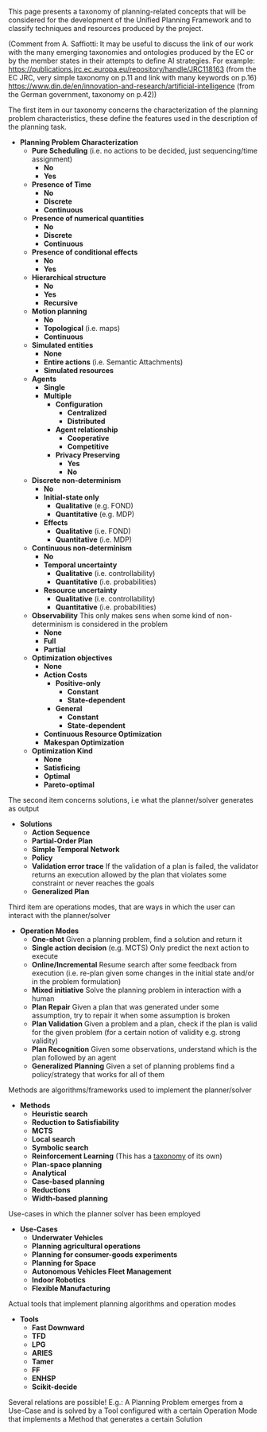 This page presents a taxonomy of planning-related concepts that will be considered for the development of the Unified Planning Framework and to classify techniques and resources produced by the project.

(Comment from A. Saffiotti: It may be useful to discuss the link of our work with the many emerging taxonomies and ontologies produced by the EC or by the member states in their attempts to define AI strategies.  For example:
https://publications.jrc.ec.europa.eu/repository/handle/JRC118163 (from the EC JRC, very simple taxonomy on p.11 and link with many keywords on p.16)
https://www.din.de/en/innovation-and-research/artificial-intelligence (from the German government, taxonomy on p.42))

The first item in our taxonomy concerns the characterization of the planning problem characteristics, these define the features used in the description of the planning task.
* **Planning Problem Characterization**
  * **Pure Scheduling** (i.e. no actions to be decided, just sequencing/time assignment)
    * **No**
    * **Yes**
  * **Presence of Time**
    * **No**
    * **Discrete**
    * **Continuous**
  * **Presence of numerical quantities**
    * **No**
    * **Discrete**
    * **Continuous**
  * **Presence of conditional effects**
    * **No**
    * **Yes**
  * **Hierarchical structure**
    * **No**
    * **Yes**
    * **Recursive**
  * **Motion planning**
    * **No**
    * **Topological** (i.e. maps)
    * **Continuous**
  * **Simulated entities**
    * **None**
    * **Entire actions** (i.e. Semantic Attachments)
    * **Simulated resources**
  * **Agents**
    * **Single**
    * **Multiple**
      * **Configuration**
        * **Centralized**
        * **Distributed**
      * **Agent relationship**
        * **Cooperative**
        * **Competitive**
      * **Privacy Preserving**
        * **Yes**
        * **No**
  * **Discrete non-determinism**
    * **No**
    * **Initial-state only**
      * **Qualitative** (e.g. FOND)
      * **Quantitative** (e.g. MDP)
    * **Effects**
      * **Qualitative** (i.e. FOND)
      * **Quantitative** (i.e. MDP)
  * **Continuous non-determinism**
    * **No**
    * **Temporal uncertainty**
      * **Qualitative** (i.e. controllability)
      * **Quantitative** (i.e. probabilities)
    * **Resource uncertainty**
      * **Qualitative** (i.e. controllability)
      * **Quantitative** (i.e. probabilities)
  * **Observability**
    This only makes sens when some kind of non-determinism is considered in the problem
    * **None**
    * **Full**
    * **Partial**
  * **Optimization objectives**
    * **None**
    * **Action Costs**
      * **Positive-only**
        * **Constant**
        * **State-dependent**
      * **General**
        * **Constant**
        * **State-dependent**
    * **Continuous Resource Optimization**
    * **Makespan Optimization**
  * **Optimization Kind**
    * **None**
    * **Satisficing**
    * **Optimal**
    * **Pareto-optimal**

The second item concerns solutions, i.e what the planner/solver generates as output
* **Solutions**
  * **Action Sequence**
  * **Partial-Order Plan**
  * **Simple Temporal Network**
  * **Policy**
  * **Validation error trace**
    If the validation of a plan is failed, the validator returns an execution allowed by the plan that violates some constraint or never reaches the goals
  * **Generalized Plan**

Third item are operations modes, that are ways in which the user can interact with the planner/solver
* **Operation Modes**
  * **One-shot**
    Given a planning problem, find a solution and return it
  * **Single action decision** (e.g. MCTS)
    Only predict the next action to execute
  * **Online/Incremental**
    Resume search after some feedback from execution (i.e. re-plan given some changes in the initial state and/or in the problem formulation)
  * **Mixed initiative**
    Solve the planning problem in interaction with a human
  * **Plan Repair**
    Given a plan that was generated under some assumption, try to repair it when some assumption is broken
  * **Plan Validation**
    Given a problem and a plan, check if the plan is valid for the given problem (for a certain notion of validity e.g. strong validity)
  * **Plan Recognition**
    Given some observations, understand which is the plan followed by an agent
  * **Generalized Planning**
    Given a set of planning problems find a policy/strategy that works for all of them

Methods are algorithms/frameworks used to implement the planner/solver
* **Methods**
  * **Heuristic search**
  * **Reduction to Satisfiability**
  * **MCTS**
  * **Local search**
  * **Symbolic search**
  * **Reinforcement Learning** (This has a [taxonomy](https://spinningup.openai.com/en/latest/spinningup/rl_intro2.html#a-taxonomy-of-rl-algorithms) of its own)
  * **Plan-space planning**
  * **Analytical**
  * **Case-based planning**
  * **Reductions**
  * **Width-based planning**

Use-cases in which the planner solver has been employed
* **Use-Cases**
  * **Underwater Vehicles**
  * **Planning agricultural operations**
  * **Planning for consumer-goods experiments**
  * **Planning for Space**
  * **Autonomous Vehicles Fleet Management**
  * **Indoor Robotics**
  * **Flexible Manufacturing**

Actual tools that implement planning algorithms and operation modes
* **Tools**
  * **Fast Downward**
  * **TFD**
  * **LPG**
  * **ARIES**
  * **Tamer**
  * **FF**
  * **ENHSP**
  * **Scikit-decide**

Several relations are possible!
E.g.:
A Planning Problem emerges from a Use-Case and is solved by a Tool configured with a certain Operation Mode that implements a Method that generates a certain Solution
